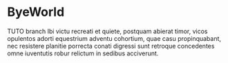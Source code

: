 # ByeWorld
TUTO branch
Ibi victu recreati et quiete, postquam abierat timor, vicos opulentos adorti equestrium adventu cohortium, quae casu propinquabant, nec resistere planitie porrecta conati digressi sunt retroque concedentes omne iuventutis robur relictum in sedibus acciverunt.
